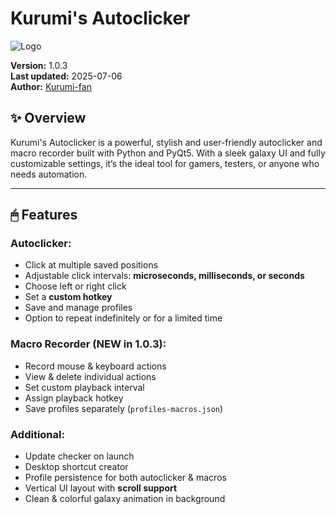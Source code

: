 # Kurumi's Autoclicker

![Logo](https://imgur.com/b4c8SL1.png)

**Version:** 1.0.3  
**Last updated:** 2025-07-06  
**Author:** [Kurumi-fan](https://github.com/Kurumi-fan)

## ✨ Overview

Kurumi's Autoclicker is a powerful, stylish and user-friendly autoclicker and macro recorder built with Python and PyQt5. With a sleek galaxy UI and fully customizable settings, it’s the ideal tool for gamers, testers, or anyone who needs automation.

---

## 🖱 Features

### Autoclicker:
- Click at multiple saved positions
- Adjustable click intervals: **microseconds, milliseconds, or seconds**
- Choose left or right click
- Set a **custom hotkey**
- Save and manage profiles
- Option to repeat indefinitely or for a limited time

### Macro Recorder (NEW in 1.0.3):
- Record mouse & keyboard actions
- View & delete individual actions
- Set custom playback interval
- Assign playback hotkey
- Save profiles separately (`profiles-macros.json`)

### Additional:
- Update checker on launch
- Desktop shortcut creator
- Profile persistence for both autoclicker & macros
- Vertical UI layout with **scroll support**
- Clean & colorful galaxy animation in background
